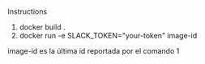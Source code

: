Instructions

1. docker build .
2. docker run -e SLACK_TOKEN="your-token" image-id

image-id es la última id reportada por el comando 1


